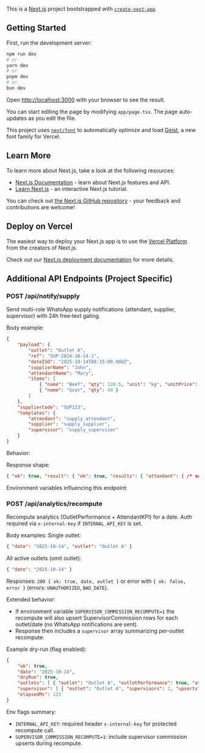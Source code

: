 This is a [Next.js](https://nextjs.org) project bootstrapped with [`create-next-app`](https://nextjs.org/docs/app/api-reference/cli/create-next-app).

## Getting Started

First, run the development server:

```bash
npm run dev
# or
yarn dev
# or
pnpm dev
# or
bun dev
```

Open [http://localhost:3000](http://localhost:3000) with your browser to see the result.

You can start editing the page by modifying `app/page.tsx`. The page auto-updates as you edit the file.

This project uses [`next/font`](https://nextjs.org/docs/app/building-your-application/optimizing/fonts) to automatically optimize and load [Geist](https://vercel.com/font), a new font family for Vercel.

## Learn More

To learn more about Next.js, take a look at the following resources:

- [Next.js Documentation](https://nextjs.org/docs) - learn about Next.js features and API.
- [Learn Next.js](https://nextjs.org/learn) - an interactive Next.js tutorial.

You can check out [the Next.js GitHub repository](https://github.com/vercel/next.js) - your feedback and contributions are welcome!

## Deploy on Vercel

The easiest way to deploy your Next.js app is to use the [Vercel Platform](https://vercel.com/new?utm_medium=default-template&filter=next.js&utm_source=create-next-app&utm_campaign=create-next-app-readme) from the creators of Next.js.

Check out our [Next.js deployment documentation](https://nextjs.org/docs/app/building-your-application/deploying) for more details.

## Additional API Endpoints (Project Specific)

### POST /api/notify/supply

Send multi-role WhatsApp supply notifications (attendant, supplier, supervisor) with 24h free‑text gating.

Body example:

```json
{
	"payload": {
		"outlet": "Outlet A",
		"ref": "SUP-2024-10-14-1",
		"dateISO": "2025-10-14T08:15:00.000Z",
		"supplierName": "John",
		"attendantName": "Mary",
		"items": [
			{ "name": "Beef", "qty": 120.5, "unit": "kg", "unitPrice": 520 },
			{ "name": "Goat", "qty": 40 }
		]
	},
	"supplierCode": "SUP123",
	"templates": {
		"attendant": "supply_attendant",
		"supplier": "supply_supplier",
		"supervisor": "supply_supervisor"
	}
}
```

Behavior:

Response shape:
```json
{ "ok": true, "result": { "ok": true, "results": { "attendant": { /* send result */ }, "supervisor": { /* ... */ } } } }
```

Environment variables influencing this endpoint:

### POST /api/analytics/recompute

Recompute analytics (OutletPerformance + AttendantKPI) for a date. Auth required via `x-internal-key` if `INTERNAL_API_KEY` is set.

Body examples:
Single outlet:
```json
{ "date": "2025-10-14", "outlet": "Outlet A" }
```
All active outlets (omit outlet):
```json
{ "date": "2025-10-14" }
```

Responses:
`200 { ok: true, date, outlet }` or error with `{ ok: false, error }` (errors: `UNAUTHORIZED`, `BAD_DATE`).

Extended behavior:
- If environment variable `SUPERVISOR_COMMISSION_RECOMPUTE=1` the recompute will also upsert SupervisorCommission rows for each outlet/date (no WhatsApp notifications are sent).
- Response then includes a `supervisor` array summarizing per-outlet recompute:

Example dry-run (flag enabled):
```json
{
	"ok": true,
	"date": "2025-10-14",
	"dryRun": true,
	"outlets": [ { "outlet": "Outlet A", "outletPerformance": true, "attendantKPIs": true } ],
	"supervisor": [ { "outlet": "Outlet A", "supervisors": 2, "upserts": 0 } ],
	"elapsedMs": 123
}
```

Env flags summary:
- `INTERNAL_API_KEY`: required header `x-internal-key` for protected recompute call.
- `SUPERVISOR_COMMISSION_RECOMPUTE=1`: include supervisor commission upserts during recompute.


